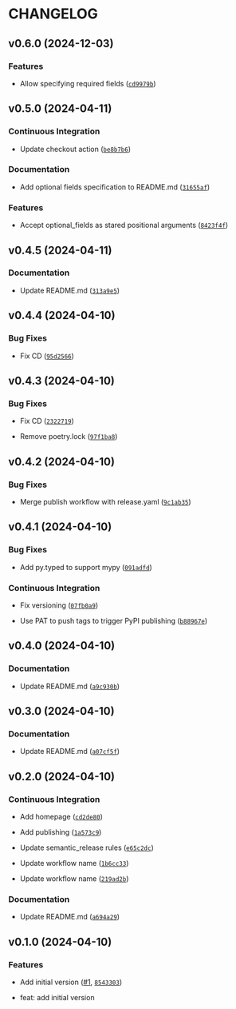 # CHANGELOG


## v0.6.0 (2024-12-03)

### Features

- Allow specifying required fields
  ([`cd9979b`](https://github.com/ADR-007/pydantic-strict-partial/commit/cd9979bb505f00c5941202bc6819eed298518b23))


## v0.5.0 (2024-04-11)

### Continuous Integration

- Update checkout action
  ([`be8b7b6`](https://github.com/ADR-007/pydantic-strict-partial/commit/be8b7b68effd5007bf12cde86c5366055707603c))

### Documentation

- Add optional fields specification to README.md
  ([`31655af`](https://github.com/ADR-007/pydantic-strict-partial/commit/31655afa4fe6df74c9395cca780c5824d733e0a7))

### Features

- Accept optional_fields as stared positional arguments
  ([`8423f4f`](https://github.com/ADR-007/pydantic-strict-partial/commit/8423f4fd4ccc5b110d0037276f2046106bff73b7))


## v0.4.5 (2024-04-11)

### Documentation

- Update README.md
  ([`313a9e5`](https://github.com/ADR-007/pydantic-strict-partial/commit/313a9e5e737c7fdb61e391304049be1f7cd3664b))


## v0.4.4 (2024-04-10)

### Bug Fixes

- Fix CD
  ([`95d2566`](https://github.com/ADR-007/pydantic-strict-partial/commit/95d2566467d689bd63aa5b3ea85f5c9cda3ecb1c))


## v0.4.3 (2024-04-10)

### Bug Fixes

- Fix CD
  ([`2322719`](https://github.com/ADR-007/pydantic-strict-partial/commit/232271933e99d960aee1613ce4dafbb8f07e73ec))

- Remove poetry.lock
  ([`97f1ba8`](https://github.com/ADR-007/pydantic-strict-partial/commit/97f1ba824170216cf3e5ef6f4a7c2d7950284b17))


## v0.4.2 (2024-04-10)

### Bug Fixes

- Merge publish workflow with release.yaml
  ([`9c1ab35`](https://github.com/ADR-007/pydantic-strict-partial/commit/9c1ab3584dc6f0a1c7adf16b38476e8cd34ab95f))


## v0.4.1 (2024-04-10)

### Bug Fixes

- Add py.typed to support mypy
  ([`091adfd`](https://github.com/ADR-007/pydantic-strict-partial/commit/091adfda6f833cac3b0e6cb231da570f61450378))

### Continuous Integration

- Fix versioning
  ([`07fb0a9`](https://github.com/ADR-007/pydantic-strict-partial/commit/07fb0a980354c48117afa478fc43492d3cf4a5f2))

- Use PAT to push tags to trigger PyPI publishing
  ([`b88967e`](https://github.com/ADR-007/pydantic-strict-partial/commit/b88967e209f4f27e80082610072c89a00cb26339))


## v0.4.0 (2024-04-10)

### Documentation

- Update README.md
  ([`a9c930b`](https://github.com/ADR-007/pydantic-strict-partial/commit/a9c930bb10bc61d546a50d9b058b03625559a622))


## v0.3.0 (2024-04-10)

### Documentation

- Update README.md
  ([`a07cf5f`](https://github.com/ADR-007/pydantic-strict-partial/commit/a07cf5fd3cd5a4e4f6d87eb6fc6c7df20c90ecfc))


## v0.2.0 (2024-04-10)

### Continuous Integration

- Add homepage
  ([`cd2de80`](https://github.com/ADR-007/pydantic-strict-partial/commit/cd2de8095a3d48d5c15b57da10dcc0a40e042182))

- Add publishing
  ([`1a573c9`](https://github.com/ADR-007/pydantic-strict-partial/commit/1a573c953cd72919ae8d6bcb59433579ee0fd90b))

- Update semantic_release rules
  ([`e65c2dc`](https://github.com/ADR-007/pydantic-strict-partial/commit/e65c2dc62ff5108e30df9a903481d1d2d4707347))

- Update workflow name
  ([`1b6cc33`](https://github.com/ADR-007/pydantic-strict-partial/commit/1b6cc33c9c9beb9436283a8e71a3649c163cdcce))

- Update workflow name
  ([`219ad2b`](https://github.com/ADR-007/pydantic-strict-partial/commit/219ad2b5968d7bf6ec24571ba7b3fb1c62676085))

### Documentation

- Update README.md
  ([`a694a29`](https://github.com/ADR-007/pydantic-strict-partial/commit/a694a292abe70f622c016d04c8e4b225b219a62a))


## v0.1.0 (2024-04-10)

### Features

- Add initial version ([#1](https://github.com/ADR-007/pydantic-strict-partial/pull/1),
  [`8543303`](https://github.com/ADR-007/pydantic-strict-partial/commit/854330374e89685d6541a12a654f09a519e60e4c))

* feat: add initial version
